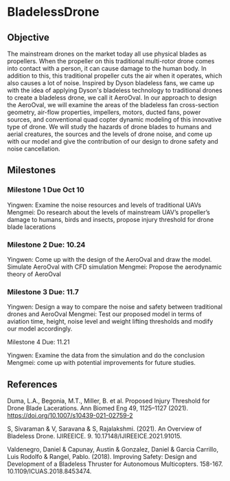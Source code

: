 # BladelessDrone

## Objective
		 	 	 							
The mainstream drones on the market today all use physical blades as propellers. When the propeller on this traditional multi-rotor drone comes into contact with a person, it can cause damage to the human body. In addition to this, this traditional propeller cuts the air when it operates, which also causes a lot of noise. Inspired by Dyson bladeless fans, we came up with the idea of ​​applying Dyson's bladeless technology to traditional drones to create a bladeless drone, we call it AeroOval. In our approach to design the AeroOval,  we will examine the areas of the bladeless fan cross-section geometry, air-flow properties, impellers, motors, ducted fans, power sources, and conventional quad copter dynamic modeling of this innovative type of drone. We will study the hazards of drone blades to humans and aerial creatures, the sources and the levels of drone noise, and come up with our model and give the contribution of our design to drone safety and noise cancellation.



		
## Milestones


### Milestone 1									 Due Oct 10

Yingwen: Examine the noise resources and levels of traditional UAVs
Mengmei: Do research about the levels of mainstream UAV’s propeller’s damage to humans, birds and insects, propose injury threshold for drone blade lacerations


### Milestone 2									Due: 10.24

Yingwen: Come up with the design of the AeroOval and draw the model. Simulate AeroOval with CFD simulation
Mengmei: Propose the aerodynamic theory of AeroOval 



### Milestone 3									Due:  11.7	

Yingwen: Design a way to compare the noise and safety between traditional drones and AeroOval
Mengmei: Test our proposed model in terms of aviation time, height, noise level and weight lifting thresholds and modify our model accordingly. 	 	 		


Milestone 4									Due: 11.21

Yingwen: Examine the data from the simulation and do the conclusion
Mengmei: come up with potential improvements for future studies. 





## References

Duma, L.A., Begonia, M.T., Miller, B. et al. Proposed Injury Threshold for Drone Blade Lacerations. Ann Biomed Eng 49, 1125–1127 (2021). https://doi.org/10.1007/s10439-021-02759-2

S, Sivaraman & V, Saravana & S, Rajalakshmi. (2021). An Overview of Bladeless Drone. IJIREEICE. 9. 10.17148/IJIREEICE.2021.91015. 

Valdenegro, Daniel & Capunay, Austin & Gonzalez, Daniel & Garcia Carrillo, Luis Rodolfo & Rangel, Pablo. (2018). Improving Safety: Design and Development of a Bladeless Thruster for Autonomous Multicopters. 158-167. 10.1109/ICUAS.2018.8453474. 

